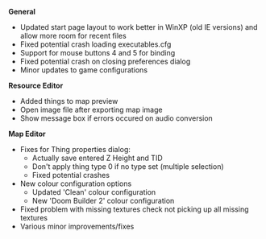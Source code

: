**General**
* Updated start page layout to work better in WinXP (old IE versions) and allow more room for recent files
* Fixed potential crash loading executables.cfg
* Support for mouse buttons 4 and 5 for binding
* Fixed potential crash on closing preferences dialog
* Minor updates to game configurations

**Resource Editor**
* Added things to map preview
* Open image file after exporting map image
* Show message box if errors occured on audio conversion

**Map Editor**
* Fixes for Thing properties dialog:
  * Actually save entered Z Height and TID
  * Don't apply thing type 0 if no type set (multiple selection)
  * Fixed potential crashes
* New colour configuration options
  * Updated 'Clean' colour configuration
  * New 'Doom Builder 2' colour configuration
* Fixed problem with missing textures check not picking up all missing textures
* Various minor improvements/fixes
